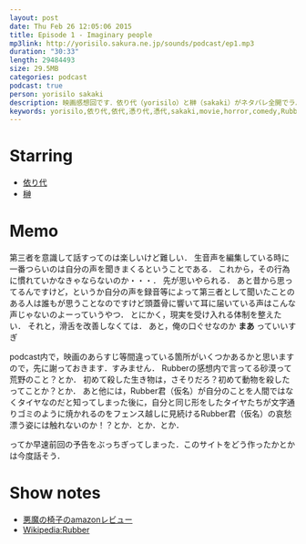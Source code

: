 ```yaml
---
layout: post
date: Thu Feb 26 12:05:06 2015
title: Episode 1 - Imaginary people
mp3link: http://yorisilo.sakura.ne.jp/sounds/podcast/ep1.mp3
duration: "30:33"
length: 29484493
size: 29.5MB
categories: podcast
podcast: true
person: yorisilo sakaki
description: 映画感想回です．依り代（yorisilo）と榊（sakaki）がネタバレ全開でラバー（Rubber）と悪魔の椅子（The devil's chair）についてやいのやいのしゃべっています．両方ともメタフィクション的な要素がある作品です．
keywords: yorisilo,依り代,依代,憑り代,憑代,sakaki,movie,horror,comedy,Rubber,The devil's chair
---
```

# Starring
- [依り代](http://twitter.com/yorisilo)
- [榊](http://twitter.com/No_Yes_Hey)

# Memo
第三者を意識して話すってのは楽しいけど難しい．
生音声を編集している時に一番つらいのは自分の声を聞きまくるということである．
これから，その行為に慣れていかなきゃならないのか・・・．
先が思いやられる．
あと昔から思ってるんですけど，というか自分の声を録音等によって第三者として聞いたことのある人は誰もが思うことなのですけど頭蓋骨に響いて耳に届いている声はこんな声じゃないのよーっていうやつ．
とにかく，現実を受け入れる体制を整えたい．
それと，滑舌を改善しなくては．
あと，俺の口ぐせなのか **まあ** っていいすぎ

podcast内で，映画のあらすじ等間違っている箇所がいくつかあるかと思いますので，先に謝っておきます．すみません．
Rubberの感想内で言ってる砂漠って荒野のこと？とか．
初めて殺した生き物は，さそりだろ？初めて動物を殺したってことか？とか．
あと他には，Rubber君（仮名）が自分のことを人間ではなくタイヤなのだと知ってしまった後に，自分と同じ形をしたタイヤたちが文字通りゴミのように焼かれるのをフェンス越しに見続けるRubber君（仮名）の哀愁漂う姿には触れないのか！？とか．とか．とか．

ってか早速前回の予告をぶっちぎってしまった．このサイトをどう作ったかとかは今度話そう．

# Show notes
* [悪魔の椅子のamazonレビュー](http://www.amazon.co.jp/%E6%82%AA%E9%AD%94%E3%81%AE%E6%A4%85%E5%AD%90-DVD-%E3%83%87%E3%83%B4%E3%82%A3%E3%83%83%E3%83%89%E3%83%BB%E3%82%AC%E3%83%B3%E3%83%88/dp/B001UPLGQG)
* [Wikipedia:Rubber](http://ja.wikipedia.org/wiki/%E3%83%A9%E3%83%90%E3%83%BC_%28%E6%98%A0%E7%94%BB%29)
